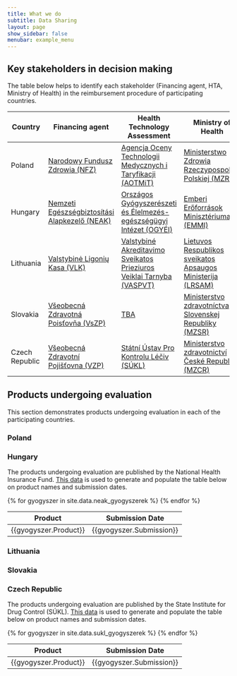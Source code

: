 ```yaml
---
title: What we do
subtitle: Data Sharing
layout: page
show_sidebar: false
menubar: example_menu
---
```


## Key stakeholders in decision making

The table below helps to identify each stakeholder (Financing agent, HTA, Ministry of Health) 
 in the reimbursement procedure of participating countries.

| Country       | Financing agent| Health Technology Assessment | Ministry of Health|
|---------------|----------------|------------------------------|-------------------|
| Poland        | [Narodowy Fundusz Zdrowia (NFZ)](http://www.nfz.gov.pl/) | [Agencja Oceny Technologii Medycznych i Taryfikacji (AOTMiT)](http://www.aotm.gov.pl/www/) | [Ministerstwo Zdrowia Rzeczypospolitej Polskiej (MZRP)](https://www.gov.pl/web/zdrowie/) |
| Hungary       | [Nemzeti Egészségbiztosítási Alapkezelő (NEAK)](http://www.neak.gov.hu) | [Országos Gyógyszerészeti és Élelmezés-egészségügyi Intézet (OGYÉI)](https://ogyei.gov.hu/tei) | [Emberi Erőforrások Minisztériuma (EMMI)](https://www.kormany.hu/hu/emberi-eroforrasok-miniszteriuma) |
| Lithuania     | [Valstybinė Ligonių Kasa (VLK)](http://www.vlk.lt/) | [Valstybiné Akreditavimo Sveikatos Prieziuros Veiklai Tarnyba (VASPVT)](http://www.vaspvt.gov.lt/) | [Lietuvos Respublikos sveikatos Apsaugos Ministerija (LRSAM)](http://sam.lrv.lt/lt/) |
| Slovakia      | [Všeobecná Zdravotná Poisťovňa (VsZP)](https://www.vszp.sk/) | [TBA]() | [Ministerstvo zdravotníctva Slovenskej Republiky (MZSR)](https://www.health.gov.sk/Titulka) |
| Czech Republic| [Všeobecná Zdravotní Pojišťovna (VZP)](https://www.vzp.cz/) | [Státní Ústav Pro Kontrolu Léčiv (SÚKL)](http://www.sukl.cz/) | [Ministerstvo zdravotnictví České Republiky (MZCR)](https://www.mzcr.cz/) |

## Products undergoing evaluation

This section demonstrates products undergoing evaluation in each of the participating countries.

### Poland

### Hungary

The products undergoing evaluation are published by the National Health Insurance Fund. [This data](www.neak.gov.hu/felso_menu/szakmai_oldalak/gyogyszer_segedeszkoz_gyogyfurdo_tamogatas/egeszsegugyi_vallalkozasoknak/gyartok_forgalomba_hozok/KERELEM_IND_ELJ_GYOGYSZ_TAPSZ.html7?target=_blank) is used to generate and populate the table below on product names and submission dates.

<table id="table_id">
<thead>
<tr>
<th>Product</th>
<th>Submission Date</th>
</tr>
</thead>
{% for gyogyszer in site.data.neak_gyogyszerek %}
  <tr>
    <td>{{gyogyszer.Product}}</td>
    <td>{{gyogyszer.Submission}}</td>
  </tr>
{% endfor %}
</table>

### Lithuania

### Slovakia

### Czech Republic

The products undergoing evaluation are published by the State Institute for Drug Control (SÚKL). [This data](http://www.sukl.cz/sukl/prehled-spravnich-rizeni?target=blank) is used to generate and populate the table below on product names and submission dates.

<table id="table_id2">
<thead>
<tr>
<th>Product</th>
<th>Submission Date</th>
</tr>
</thead>
{% for gyogyszer in site.data.sukl_gyogyszerek %}
  <tr>
    <td>{{gyogyszer.Product}}</td>
    <td>{{gyogyszer.Submission}}</td>
  </tr>
{% endfor %}
</table>
